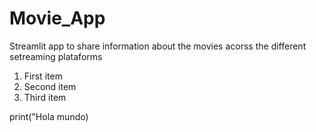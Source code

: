 # Movie_App
Streamlit app to share information about the movies acorss the different setreaming plataforms

1. First item
2. Second item
3. Third item

print("Hola mundo)


